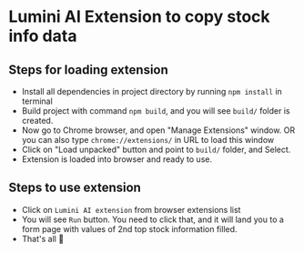 # Lumini AI Extension to copy stock info data

## Steps for loading extension
- Install all dependencies in project directory by running `npm install` in terminal
- Build project with command `npm build`, and you will see `build/` folder is created.
- Now go to Chrome browser, and open "Manage Extensions" window. OR you can also type `chrome://extensions/` in URL to load this window
- Click on "Load unpacked" button and point to `build/` folder, and Select.
- Extension is loaded into browser and ready to use.

## Steps to use extension
- Click on `Lumini AI extension` from browser extensions list
- You will see `Run` button. You need to click that, and it will land you to a form page with values of 2nd top stock information filled.
- That's all 🌼
